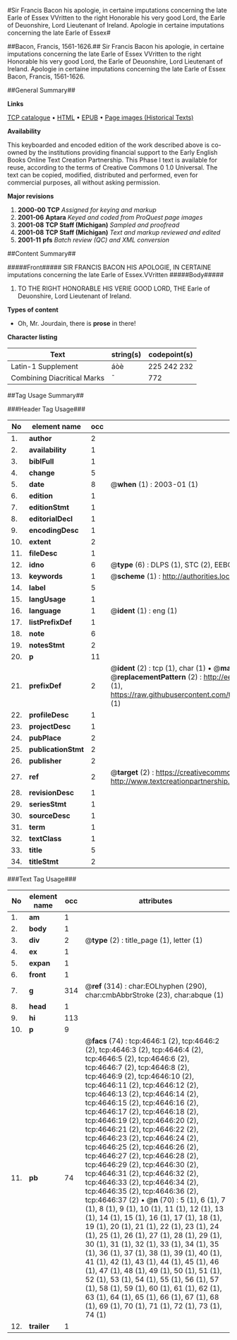 #Sir Francis Bacon his apologie, in certaine imputations concerning the late Earle of Essex VVritten to the right Honorable his very good Lord, the Earle of Deuonshire, Lord Lieutenant of Ireland. Apologie in certaine imputations concerning the late Earle of Essex#

##Bacon, Francis, 1561-1626.##
Sir Francis Bacon his apologie, in certaine imputations concerning the late Earle of Essex VVritten to the right Honorable his very good Lord, the Earle of Deuonshire, Lord Lieutenant of Ireland.
Apologie in certaine imputations concerning the late Earle of Essex
Bacon, Francis, 1561-1626.

##General Summary##

**Links**

[TCP catalogue](http://www.ota.ox.ac.uk/tcp/)  • 
[HTML](http://tei.it.ox.ac.uk/tcp/Texts-HTML/free/A01/A01003.html)  • 
[EPUB](http://tei.it.ox.ac.uk/tcp/Texts-EPUB/free/A01/A01003.epub) • 
[Page images (Historical Texts)](https://data.historicaltexts.jisc.ac.uk/view?pubId=eebo-99840171e&pageId=eebo-99840171e-4646-1)

**Availability**

This keyboarded and encoded edition of the
	       work described above is co-owned by the institutions
	       providing financial support to the Early English Books
	       Online Text Creation Partnership. This Phase I text is
	       available for reuse, according to the terms of Creative
	       Commons 0 1.0 Universal. The text can be copied,
	       modified, distributed and performed, even for
	       commercial purposes, all without asking permission.

**Major revisions**

1. __2000-00__ __TCP__ *Assigned for keying and markup*
1. __2001-06__ __Aptara__ *Keyed and coded from ProQuest page images*
1. __2001-08__ __TCP Staff (Michigan)__ *Sampled and proofread*
1. __2001-08__ __TCP Staff (Michigan)__ *Text and markup reviewed and edited*
1. __2001-11__ __pfs__ *Batch review (QC) and XML conversion*

##Content Summary##

#####Front#####
SIR FRANCIS
BACON HIS APOLOGIE,
IN CERTAINE
imputations concerning the late
Earle of Essex.VVritten 
#####Body#####

1. TO THE RIGHT
HONORABLE HIS
VERIE GOOD LORD, THE
Earle of Deuonshire, Lord Lieutenant
of Ireland.

**Types of content**

  * Oh, Mr. Jourdain, there is **prose** in there!

**Character listing**


|Text|string(s)|codepoint(s)|
|---|---|---|
|Latin-1 Supplement|áòè|225 242 232|
|Combining             Diacritical Marks|̄|772|

##Tag Usage Summary##

###Header Tag Usage###

|No|element name|occ|attributes|
|---|---|---|---|
|1.|__author__|2||
|2.|__availability__|1||
|3.|__biblFull__|1||
|4.|__change__|5||
|5.|__date__|8| @__when__ (1) : 2003-01 (1)|
|6.|__edition__|1||
|7.|__editionStmt__|1||
|8.|__editorialDecl__|1||
|9.|__encodingDesc__|1||
|10.|__extent__|2||
|11.|__fileDesc__|1||
|12.|__idno__|6| @__type__ (6) : DLPS (1), STC (2), EEBO-CITATION (1), PROQUEST (1), VID (1)|
|13.|__keywords__|1| @__scheme__ (1) : http://authorities.loc.gov/ (1)|
|14.|__label__|5||
|15.|__langUsage__|1||
|16.|__language__|1| @__ident__ (1) : eng (1)|
|17.|__listPrefixDef__|1||
|18.|__note__|6||
|19.|__notesStmt__|2||
|20.|__p__|11||
|21.|__prefixDef__|2| @__ident__ (2) : tcp (1), char (1)  •  @__matchPattern__ (2) : ([0-9\-]+):([0-9IVX]+) (1), (.+) (1)  •  @__replacementPattern__ (2) : http://eebo.chadwyck.com/downloadtiff?vid=$1&page=$2 (1), https://raw.githubusercontent.com/textcreationpartnership/Texts/master/tcpchars.xml#$1 (1)|
|22.|__profileDesc__|1||
|23.|__projectDesc__|1||
|24.|__pubPlace__|2||
|25.|__publicationStmt__|2||
|26.|__publisher__|2||
|27.|__ref__|2| @__target__ (2) : https://creativecommons.org/publicdomain/zero/1.0/ (1), http://www.textcreationpartnership.org/docs/. (1)|
|28.|__revisionDesc__|1||
|29.|__seriesStmt__|1||
|30.|__sourceDesc__|1||
|31.|__term__|1||
|32.|__textClass__|1||
|33.|__title__|5||
|34.|__titleStmt__|2||


###Text Tag Usage###

|No|element name|occ|attributes|
|---|---|---|---|
|1.|__am__|1||
|2.|__body__|1||
|3.|__div__|2| @__type__ (2) : title_page (1), letter (1)|
|4.|__ex__|1||
|5.|__expan__|1||
|6.|__front__|1||
|7.|__g__|314| @__ref__ (314) : char:EOLhyphen (290), char:cmbAbbrStroke (23), char:abque (1)|
|8.|__head__|1||
|9.|__hi__|113||
|10.|__p__|9||
|11.|__pb__|74| @__facs__ (74) : tcp:4646:1 (2), tcp:4646:2 (2), tcp:4646:3 (2), tcp:4646:4 (2), tcp:4646:5 (2), tcp:4646:6 (2), tcp:4646:7 (2), tcp:4646:8 (2), tcp:4646:9 (2), tcp:4646:10 (2), tcp:4646:11 (2), tcp:4646:12 (2), tcp:4646:13 (2), tcp:4646:14 (2), tcp:4646:15 (2), tcp:4646:16 (2), tcp:4646:17 (2), tcp:4646:18 (2), tcp:4646:19 (2), tcp:4646:20 (2), tcp:4646:21 (2), tcp:4646:22 (2), tcp:4646:23 (2), tcp:4646:24 (2), tcp:4646:25 (2), tcp:4646:26 (2), tcp:4646:27 (2), tcp:4646:28 (2), tcp:4646:29 (2), tcp:4646:30 (2), tcp:4646:31 (2), tcp:4646:32 (2), tcp:4646:33 (2), tcp:4646:34 (2), tcp:4646:35 (2), tcp:4646:36 (2), tcp:4646:37 (2)  •  @__n__ (70) : 5 (1), 6 (1), 7 (1), 8 (1), 9 (1), 10 (1), 11 (1), 12 (1), 13 (1), 14 (1), 15 (1), 16 (1), 17 (1), 18 (1), 19 (1), 20 (1), 21 (1), 22 (1), 23 (1), 24 (1), 25 (1), 26 (1), 27 (1), 28 (1), 29 (1), 30 (1), 31 (1), 32 (1), 33 (1), 34 (1), 35 (1), 36 (1), 37 (1), 38 (1), 39 (1), 40 (1), 41 (1), 42 (1), 43 (1), 44 (1), 45 (1), 46 (1), 47 (1), 48 (1), 49 (1), 50 (1), 51 (1), 52 (1), 53 (1), 54 (1), 55 (1), 56 (1), 57 (1), 58 (1), 59 (1), 60 (1), 61 (1), 62 (1), 63 (1), 64 (1), 65 (1), 66 (1), 67 (1), 68 (1), 69 (1), 70 (1), 71 (1), 72 (1), 73 (1), 74 (1)|
|12.|__trailer__|1||
